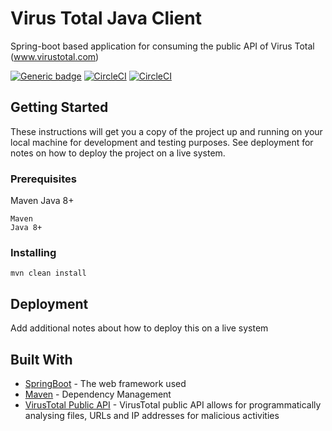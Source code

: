 # Virus Total Java Client
Spring-boot based application for consuming the public API of Virus Total (www.virustotal.com)

[![Generic badge](https://img.shields.io/badge/VirusTotal-SpringBoot-<COLOR>.svg)](https://shields.io/)
[![CircleCI](https://circleci.com/gh/arisath/VirusTotal-java-client/tree/master.svg?style=shield)](https://circleci.com/gh/arisath/VirusTotal-java-client/tree/master)
[![CircleCI](https://circleci.com/gh/arisath/VirusTotal-java-client/tree/master.svg?style=svg)](https://circleci.com/gh/arisath/VirusTotal-java-client/tree/master)


## Getting Started

These instructions will get you a copy of the project up and running on your local machine for development and testing purposes. See deployment for notes on how to deploy the project on a live system.

### Prerequisites

Maven
Java 8+
```
Maven
Java 8+
```

### Installing


```
mvn clean install
```




## Deployment

Add additional notes about how to deploy this on a live system

## Built With

* [SpringBoot](http://spring.io/projects/spring-boot) - The web framework used
* [Maven](https://maven.apache.org/) - Dependency Management
* [VirusTotal Public API](https://developers.virustotal.com/v2.0/reference#getting-started) - VirusTotal public API allows for programmatically analysing files, URLs and IP addresses for malicious activities



